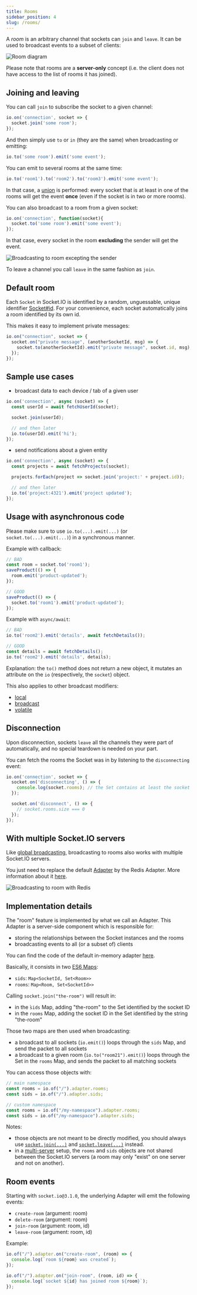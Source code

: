 ```yaml
---
title: Rooms
sidebar_position: 4
slug: /rooms/
---
```


A *room* is an arbitrary channel that sockets can `join` and `leave`. It can be used to broadcast events to a subset of clients:

![Room diagram](/images/rooms.png)

Please note that rooms are a **server-only** concept (i.e. the client does not have access to the list of rooms it has joined).

## Joining and leaving

You can call `join` to subscribe the socket to a given channel:

```js
io.on('connection', socket => {
  socket.join('some room');
});
```

And then simply use `to` or `in` (they are the same) when broadcasting or emitting:

```js
io.to('some room').emit('some event');
```

You can emit to several rooms at the same time:

```js
io.to('room1').to('room2').to('room3').emit('some event');
```

In that case, a <a href="https://en.wikipedia.org/wiki/Union_(set_theory)">union</a> is performed: every socket that is at least in one of the rooms will get the event **once** (even if the socket is in two or more rooms).

You can also broadcast to a room from a given socket:

```js
io.on('connection', function(socket){
  socket.to('some room').emit('some event');
});
```

In that case, every socket in the room **excluding** the sender will get the event.

![Broadcasting to room excepting the sender](/images/rooms2.png)

To leave a channel you call `leave` in the same fashion as `join`.

## Default room

Each `Socket` in Socket.IO is identified by a random, unguessable, unique identifier [Socket#id](/docs/v4/server-socket-instance/#Socket-id). For your convenience, each socket automatically joins a room identified by its own id.

This makes it easy to implement private messages:

```js
io.on("connection", socket => {
  socket.on("private message", (anotherSocketId, msg) => {
    socket.to(anotherSocketId).emit("private message", socket.id, msg);
  });
});
```

## Sample use cases

- broadcast data to each device / tab of a given user

```js
io.on('connection', async (socket) => {
  const userId = await fetchUserId(socket);

  socket.join(userId);

  // and then later
  io.to(userId).emit('hi');
});
```

- send notifications about a given entity

```js
io.on('connection', async (socket) => {
  const projects = await fetchProjects(socket);

  projects.forEach(project => socket.join('project:' + project.id));

  // and then later
  io.to('project:4321').emit('project updated');
});
```

## Usage with asynchronous code

Please make sure to use `io.to(...).emit(...)` (or `socket.to(...).emit(...)`) in a synchronous manner.

Example with callback:

```js
// BAD
const room = socket.to('room1');
saveProduct(() => {
  room.emit('product-updated');
});

// GOOD
saveProduct(() => {
  socket.to('room1').emit('product-updated');
});
```

Example with `async/await`:

```js
// BAD
io.to('room2').emit('details', await fetchDetails());

// GOOD
const details = await fetchDetails();
io.to('room2').emit('details', details);
```

Explanation: the `to()` method does not return a new object, it mutates an attribute on the `io` (respectively, the `socket`) object.

This also applies to other broadcast modifiers:

- [local](/docs/v4/server-api/#Flag-‘local’)
- [broadcast](/docs/v4/server-api/#Flag-‘broadcast’)
- [volatile](/docs/v4/server-api/#Flag-‘volatile’)

## Disconnection

Upon disconnection, sockets `leave` all the channels they were part of automatically, and no special teardown is needed on your part.

You can fetch the rooms the Socket was in by listening to the `disconnecting` event:

```js
io.on('connection', socket => {
  socket.on('disconnecting', () => {
    console.log(socket.rooms); // the Set contains at least the socket ID
  });

  socket.on('disconnect', () => {
    // socket.rooms.size === 0
  });
});
```

## With multiple Socket.IO servers

Like [global broadcasting](/docs/v4/broadcasting-events/#With-multiple-Socket-IO-servers), broadcasting to rooms also works with multiple Socket.IO servers.

You just need to replace the default [Adapter](/docs/v4/glossary/#Adapter) by the Redis Adapter. More information about it [here](/docs/v4/using-multiple-nodes/#Passing-events-between-nodes).

![Broadcasting to room with Redis](/images/rooms-redis.png)

## Implementation details

The "room" feature is implemented by what we call an Adapter. This Adapter is a server-side component which is responsible for:

- storing the relationships between the Socket instances and the rooms
- broadcasting events to all (or a subset of) clients

You can find the code of the default in-memory adapter [here](https://github.com/socketio/socket.io-adapter).

Basically, it consists in two [ES6 Maps](https://developer.mozilla.org/en-US/docs/Web/JavaScript/Reference/Global_Objects/Map):

- `sids`: `Map<SocketId, Set<Room>>`
- `rooms`: `Map<Room, Set<SocketId>>`

Calling `socket.join("the-room")` will result in:

- in the ̀`sids` Map, adding "the-room" to the Set identified by the socket ID
- in the `rooms` Map, adding the socket ID in the Set identified by the string "the-room"

Those two maps are then used when broadcasting:

- a broadcast to all sockets (`io.emit()`) loops through the `sids` Map, and send the packet to all sockets
- a broadcast to a given room (`io.to("room21").emit()`) loops through the Set in the `rooms` Map, and sends the packet to all matching sockets

You can access those objects with:

```js
// main namespace
const rooms = io.of("/").adapter.rooms;
const sids = io.of("/").adapter.sids;

// custom namespace
const rooms = io.of("/my-namespace").adapter.rooms;
const sids = io.of("/my-namespace").adapter.sids;
```

Notes:

- those objects are not meant to be directly modified, you should always use [`socket.join(...)`](/docs/v4/server-api/#socket-join-room) and [`socket.leave(...)`](/docs/v4/server-api/#socket-leave-room) instead.
- in a [multi-server](/docs/v4/using-multiple-nodes/) setup, the `rooms` and `sids` objects are not shared between the Socket.IO servers (a room may only "exist" on one server and not on another).

## Room events

Starting with `socket.io@3.1.0`, the underlying Adapter will emit the following events:

- `create-room` (argument: room)
- `delete-room` (argument: room)
- `join-room` (argument: room, id)
- `leave-room` (argument: room, id)

Example:

```js
io.of("/").adapter.on("create-room", (room) => {
  console.log(`room ${room} was created`);
});

io.of("/").adapter.on("join-room", (room, id) => {
  console.log(`socket ${id} has joined room ${room}`);
});
```
